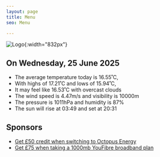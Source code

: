 ```yaml
---
layout: page
title: Menu
seo: Menu

---
```


![Logo](/images/logo.jpg){:width="832px"}

<!-- weather_marker starts -->
## On Wednesday, 25 June 2025

- The average temperature today is 16.55˚C,
- With highs of 17.21˚C and lows of 15.94˚C,
- It may feel like 16.53˚C with overcast clouds
- The wind speed is 4.47m/s and visibility is 10000m
- The pressure is 1011hPa and humidity is 87%
- The sun will rise at 03:49 and set at 20:31

<!-- weather_marker ends -->

## Sponsors

- [Get £50 credit when switching to Octopus Energy](https://bit.ly/3oD1nnS)
- [Get £75 when taking a 1000mb YouFibre broadband plan](https://aklam.io/91zWhU?)
